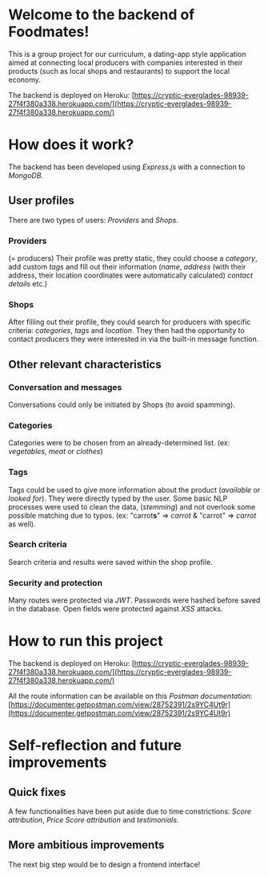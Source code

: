 
# Welcome to the backend of Foodmates!

This is a group project for our curriculum, a dating-app style application aimed at connecting local producers with companies interested in their products (such as local shops and restaurants) to support the local economy. 

The backend is deployed on Heroku: [https://cryptic-everglades-98939-27f4f380a338.herokuapp.com/](https://cryptic-everglades-98939-27f4f380a338.herokuapp.com/)

# How does it work?

The backend has been developed using *Express.js* with a connection to *MongoDB*.

## User profiles

There are two types of users: *Providers* and *Shops*.

### Providers

(= producers)
Their profile was pretty static, they could choose a *category*, add custom *tags* and fill out their information (*name*, *address* (with their address, their location coordinates were automatically calculated) *contact details* etc.)

### Shops

After filling out their profile, they could search for producers with specific criteria: *categories*, *tags* and *location*. They then had the opportunity to contact producers they were interested in via the built-in message function.

## Other relevant characteristics

### Conversation and messages

Conversations could only be initiated by Shops (to avoid spamming). 

### Categories

Categories were to be chosen from an already-determined list. (ex: *vegetables*, *meat* or *clothes*) 

### Tags

Tags could be used to give more information about the product (*available* or *looked for*). They were directly typed by the user. Some basic NLP processes were used to clean the data, (*stemming*) and not overlook some possible matching due to typos. (ex: "carrot**s**" => *carrot* & "carrot" => *carrot* as well).

### Search criteria

Search criteria and results were saved within the shop profile.

### Security and protection

Many routes were protected via *JWT*.
Passwords were hashed before saved in the database.
Open fields were protected against *XSS* attacks.

# How to run this project

The backend is deployed on Heroku: [https://cryptic-everglades-98939-27f4f380a338.herokuapp.com/](https://cryptic-everglades-98939-27f4f380a338.herokuapp.com/)

All the route information can be available on this *Postman documentation*: [https://documenter.getpostman.com/view/28752391/2s9YC4Ut9r](https://documenter.getpostman.com/view/28752391/2s9YC4Ut9r)


# Self-reflection and future improvements

## Quick fixes

A few functionalities have been put aside due to time constrictions: *Score attribution*, *Price Score attribution* and *testimonials*.

## More ambitious improvements

The next big step would be to design a frontend interface!

